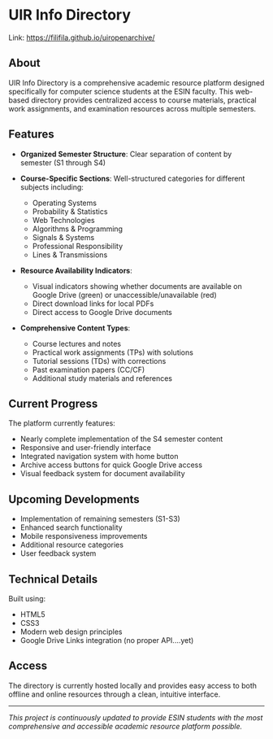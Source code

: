 # UIR Info Directory
Link: https://filifila.github.io/uiropenarchive/

## About
UIR Info Directory is a comprehensive academic resource platform designed specifically for computer science students at the ESIN faculty. This web-based directory provides centralized access to course materials, practical work assignments, and examination resources across multiple semesters.

## Features
- **Organized Semester Structure**: Clear separation of content by semester (S1 through S4)
- **Course-Specific Sections**: Well-structured categories for different subjects including:
  - Operating Systems
  - Probability & Statistics
  - Web Technologies
  - Algorithms & Programming
  - Signals & Systems
  - Professional Responsibility
  - Lines & Transmissions

- **Resource Availability Indicators**: 
  - Visual indicators showing whether documents are available on Google Drive (green) or unaccessible/unavailable (red)
  - Direct download links for local PDFs
  - Direct access to Google Drive documents

- **Comprehensive Content Types**:
  - Course lectures and notes
  - Practical work assignments (TPs) with solutions
  - Tutorial sessions (TDs) with corrections
  - Past examination papers (CC/CF)
  - Additional study materials and references

## Current Progress
The platform currently features:
- Nearly complete implementation of the S4 semester content
- Responsive and user-friendly interface
- Integrated navigation system with home button
- Archive access buttons for quick Google Drive access
- Visual feedback system for document availability

## Upcoming Developments
- Implementation of remaining semesters (S1-S3)
- Enhanced search functionality
- Mobile responsiveness improvements
- Additional resource categories
- User feedback system

## Technical Details
Built using:
- HTML5
- CSS3
- Modern web design principles
- Google Drive Links integration (no proper API....yet)

## Access
The directory is currently hosted locally and provides easy access to both offline and online resources through a clean, intuitive interface.

---
*This project is continuously updated to provide ESIN students with the most comprehensive and accessible academic resource platform possible.*
